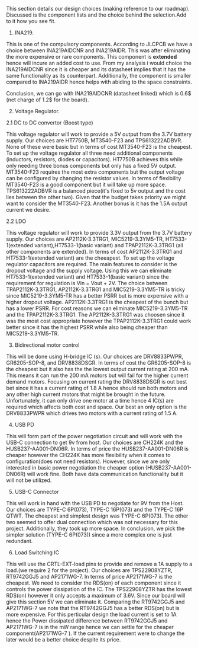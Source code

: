This section details our design choices (making reference to our roadmap). Discussed is the component lists and the choice behind the selection.Add to it how you see fit.

1. INA219.
   
This is one of the compulsory components. According to JLCPCB we have a choice between INA219AIDCNR and INA219AIDR. This was after eliminating the more expensive or rare components. This component is **extended** hence will incure an added cost to use. From my analysis i would choice the INA219AIDCNR since it is cheaper and its datasheet implies that it has the same functionality as its counterpart. Additionally, the component is smaller compared to INA219AIDR hence helps with abiding to the space constraints.

Conclusion, we can go with INA219AIDCNR (datasheet linked) which is 0.6$ (net charge of 1.2$ for the board).

2. Voltage Regulator.
   
2.1 DC to DC convertor (Boost type)

This voltage regulator will work to provide a 5V output from the 3.7V battery supply. Our choices are HT7750B, MT3540-F23 and TPS613222ADBVR. None of these were basic but in terms of cost MT3540-F23 is the cheapest. To set up the voltage regulator all three need additional components (inductors, resistors, diodes or capacitors). HT7750B achieves this while only needing three bonus components but only has a fixed 5V output. MT3540-F23 requires the most extra components but the output voltage can be configured by changing the resistor values. In terms of flexibility MT3540-F23 is a good component but it will take up more space. TPS613222ADBVR is a balanced piece(it's fixed to 5v output and the cost lies between the other two). Given that the budget takes priority we might want to consider the MT3540-F23. Another bonus is it has the 1.5A output current we desire.

2.2 LDO 

This voltage regulator will work to provide 3.3V output from the 3.7V battery supply. Our choices are AP2112K-3.3TRG1, MIC5219-3.3YM5-TR, HT7533-1(extended variant),HT7533-1(basic variant) and TPAP2112K-3.3TRG1 (all other components are extended). In terms of cost AP2112K-3.3TRG1 and HT7533-1(extended variant) are the cheeapest. To set up the voltage regulator capacitors are required. The main features to consider is the dropout voltage and the supply voltage. Using this we can eliminate HT7533-1(extended variant) and HT7533-1(basic variant) since the requirement for regulation is Vin = Vout + 2V. The choice between TPAP2112K-3.3TRG1, AP2112K-3.3TRG1 and MIC5219-3.3YM5-TR is tricky since MIC5219-3.3YM5-TR has a better PSRR but is more expensive with a higher dropout voltage. AP2112K-3.3TRG1 is the cheapest of the bunch but has a lower PSRR. For cost reasons we can eliminate MIC5219-3.3YM5-TR and the TPAP2112K-3.3TRG1. The AP2112K-3.3TRG1 was choosen since it was the most cost appropriate however the TPAP2112K-3.3TRG1 could work better since it has the highest PSRR while also being cheaper than MIC5219-3.3YM5-TR.

3. Bidirectional motor control

This will be done using H-bridge IC (s). Our choices are DRV8833PWPR, GR6205-SOP-8, and DRV8838DSGR. In terms of cost the GR6205-SOP-8 is the cheapest but it also has the the lowest output current rating at 200 mA. This means it can run the 200 mA motors but will fail for the higher current demand motors. Focusing on current rating the DRV8838DSGR is out best bet since it has a current rating of 1.8 A hence should run both motors and any other high current motors that might be brought in the future. Unfortunately, it can only drive one motor at a time hence 4 IC(s) are required which affects both cost and space. Our best an only option is the 
DRV8833PWPR which drives two motors with a current rating of 1.5 A.

4. USB PD

This will form part of the power negotiation circuit and will work with the USB-C connection to get 9v from host. Our choices are CH224K and the HUSB237-AA001-DN06R. In terms of price the HUSB237-AA001-DN06R is cheaper however the CH224K has more flexibility when it comes to configuration(does not need resistors). However, since we are only interested in basic power negotiation the cheaper option (HUSB237-AA001-DN06R) will work fine. Both have data communication functionality but it will not be utilized.

5. USB-C Connector

This will work in hand with the USB PD to negotiate for 9V from the Host. Our choices are TYPE-C 6P(073), TYPE-C 16P(073) and the TYPE-C 16P QTWT. The cheapest and simplest design was TYPE-C 6P(073). The other two seemed to offer dual connection which was not necessary for this project. Additionally, they took up more space. In conclusion, we pick the simpler solution (TYPE-C 6P(073)) since a more complex one is just redundant.

6. Load Switching IC

This will use the CRTL-EXT-load pins to provide and remove a 1A supply to a load.(we require 2 for the project). Our choices are TPS22908YZTR, RT9742GGJ5 and AP2171WG-7. In terms of price AP2171WG-7 is the cheapest. We need to consider the RDS(on) of each component since it controls the power dissipation of the IC. The TPS22908YZTR has the lowest RDS(on) however it only accepts a maximum of 3.6V. Since our board will give this section 5V we can eliminate it. Comparing the RT9742GGJ5 and AP2171WG-7 we note that the RT9742GGJ5 has a better RDS(on) but is more expensive. For this perticular design the load current is set to 1A hence the Power dissipated difference between RT9742GGJ5 and AP2171WG-7 is in the mW range hence we can settle for the cheaper component(AP2171WG-7 ). If the current requirement were to change the later would be a better choice despite its price.

